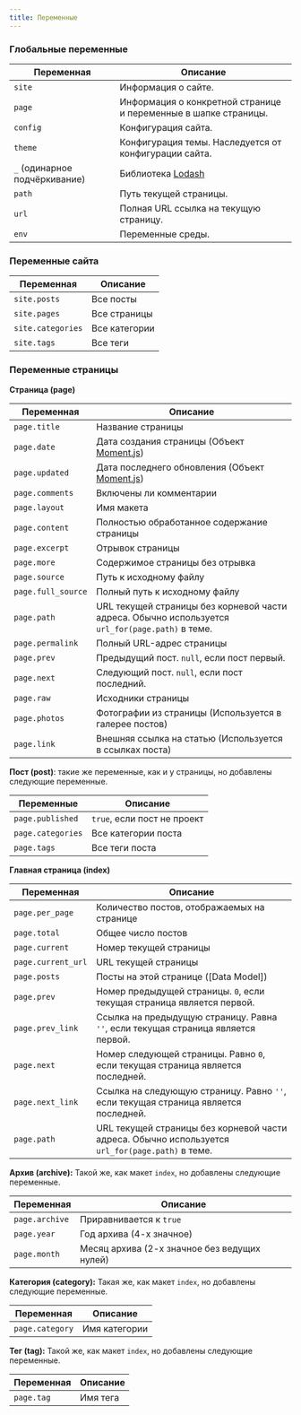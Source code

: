 ```yaml
---
title: Переменные
---
```

### Глобальные переменные

Переменная | Описание
--- | ---
`site` | Информация о сайте.
`page` | Информация о конкретной странице и переменные в шапке страницы.
`config` | Конфигурация сайта.
`theme` | Конфигурация темы. Наследуется от конфигурации сайта.
`_` (одинарное подчёркивание) | Библиотека [Lodash](https://lodash.com/  'Lodash')
`path` | Путь текущей страницы.
`url` | Полная URL ссылка на текущую страницу.
`env` | Переменные среды.

### Переменные сайта

Переменная | Описание
--- | ---
`site.posts` | Все посты
`site.pages` | Все страницы
`site.categories` | Все категории
`site.tags` | Все теги

### Переменные страницы

**Страница (page)**

Переменная | Описание
--- | ---
`page.title` | Название страницы
`page.date` | Дата создания страницы (Объект [Moment.js])
`page.updated` | Дата последнего обновления (Объект [Moment.js])
`page.comments` | Включены ли комментарии
`page.layout` | Имя макета
`page.content` | Полностью обработанное содержание страницы
`page.excerpt` | Отрывок страницы
`page.more` | Содержимое страницы без отрывка
`page.source` | Путь к исходному файлу
`page.full_source` | Полный путь к исходному файлу
`page.path` | URL текущей страницы без корневой части адреса. Обычно используется `url_for(page.path)` в теме.
`page.permalink` | Полный URL-адрес страницы
`page.prev` | Предыдущий пост. `null`, если пост первый.
`page.next` | Следующий пост. `null`, если пост последний.
`page.raw` | Исходники страницы
`page.photos` | Фотографии из страницы (Используется в галерее постов)
`page.link` | Внешняя ссылка на статью (Используется в ссылках поста)

**Пост (post)**: такие же переменные, как и у страницы, но добавлены следующие переменные.

Переменные | Описание
--- | ---
`page.published` | `true`, если пост не проект
`page.categories` | Все категории поста
`page.tags` | Все теги поста

**Главная страница (index)**

Переменная | Описание
--- | ---
`page.per_page` | Количество постов, отображаемых на странице
`page.total` | Общее число постов
`page.current` | Номер текущей страницы
`page.current_url` | URL текущей страницы
`page.posts` | Посты на этой странице ([Data Model])
`page.prev` | Номер предыдущей страницы. `0`, если текущая страница является первой.
`page.prev_link` | Ссылка на предыдущую страницу. Равна `''`, если текущая страница является первой.
`page.next` | Номер следующей страницы. Равно `0`, если текущая страница является последней.
`page.next_link` | Ссылка на следующую страницу. Равно `''`, если текущая страница является последней.
`page.path` | URL текущей страницы без корневой части адреса. Обычно используется `url_for(page.path)` в теме.

**Архив (archive):** Такой же, как макет `index`, но добавлены следующие переменные.

Переменная | Описание
--- | ---
`page.archive` | Приравнивается к `true`
`page.year` | Год архива (4-х значное)
`page.month` | Месяц архива (2-х значное без ведущих нулей)

**Категория (category):** Такая же, как макет `index`, но добавлены следующие переменные.

Переменная | Описание
--- | ---
`page.category` | Имя категории

**Тег (tag):** Такой же, как макет `index`, но добавлены следующие переменные.

Переменная | Описание
--- | ---
`page.tag` | Имя тега

[Moment.js]: http://momentjs.com/
